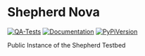 # Shepherd Nova

[![QA-Tests](https://github.com/orgua/shepherd/actions/workflows/qc_tests.yml/badge.svg)](https://github.com/orgua/shepherd/actions/workflows/quality_assurance.yaml)
[![Documentation](https://github.com/orgua/shepherd/actions/workflows/sphinx_to_pages.yml/badge.svg)](https://nes-lab.github.io/shepherd-nova/)
[![PyPiVersion](https://img.shields.io/pypi/v/shepherd_herd.svg)](https://pypi.org/project/shepherd_data)

Public Instance of the Shepherd Testbed
